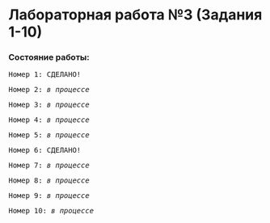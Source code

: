 # Лабораторная работа №3 (Задания 1-10)
### Состояние работы:<br/>
<pre>Номер 1: СДЕЛАНО!</pre>
<pre>Номер 2: <i>в процессе</i></pre>
<pre>Номер 3: <i>в процессе</i></pre>
<pre>Номер 4: <i>в процессе</i></pre>
<pre>Номер 5: <i>в процессе</i></pre>
<pre>Номер 6: СДЕЛАНО!</pre>
<pre>Номер 7: <i>в процессе</i></pre>
<pre>Номер 8: <i>в процессе</i></pre>
<pre>Номер 9: <i>в процессе</i></pre>
<pre>Номер 10: <i>в процессе</i></pre>
